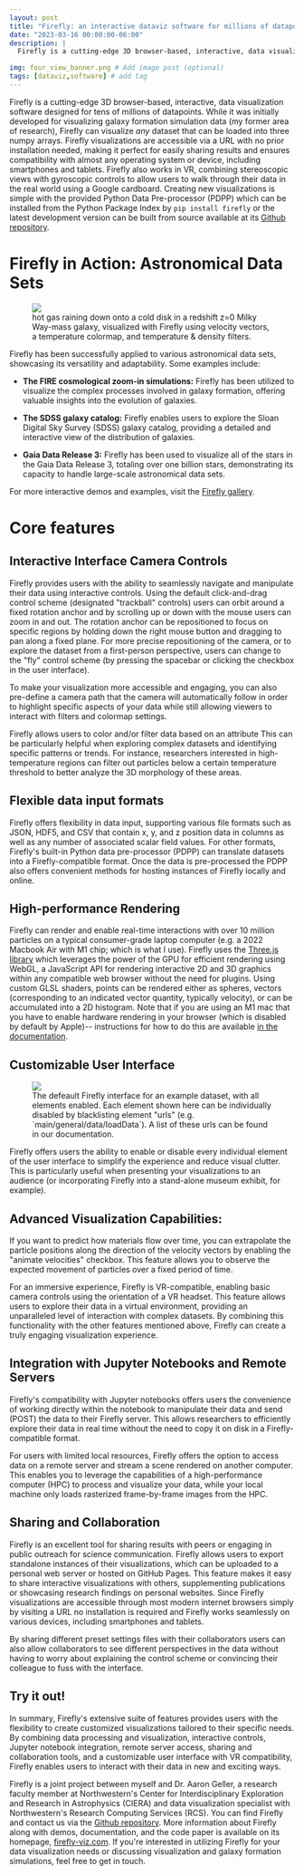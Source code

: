 ```yaml
---
layout: post
title: "Firefly: an interactive dataviz software for millions of datapoints"
date: "2023-03-16 00:00:00-06:00"
description: |
  Firefly is a cutting-edge 3D browser-based, interactive, data visualization software designed for tens of millions of datapoints.

img: four_view_banner.png # Add image post (optional)
tags: [dataviz,software] # add tag
---
```


Firefly is a cutting-edge 3D browser-based, interactive, data visualization software designed for tens of millions of datapoints.
While it was initially developed for visualizing galaxy formation simulation data (my former area of research), Firefly can visualize *any* dataset that can be loaded into three numpy arrays. 
Firefly visualizations are accessible via a URL with no prior installation needed, making it perfect for easily sharing results and ensures compatibility with almost any operating system or device, including smartphones and tablets.
Firefly also works in VR, combining stereoscopic views with gyroscopic controls to allow users to walk through their data in the real world using a Google cardboard. 
Creating new visualizations is simple with the provided Python Data Pre-processor (PDPP) which can be installed from the Python Package Index by `pip install firefly` or the latest development version can be built from source available at its [Github repository](https://www.github.com/ageller/Firefly).

# Firefly in Action: Astronomical Data Sets
<figure class="right-figure" >
  <img src="/images/firefly/hot_accretion.png" >
  <figcaption>
    hot gas raining down onto a cold disk in a redshift z=0 Milky Way-mass galaxy, visualized with Firefly using velocity vectors, a temperature colormap, and temperature & density filters. 
  </figcaption>
</figure>
Firefly has been successfully applied to various astronomical data sets, showcasing its versatility and adaptability. Some examples include:

* **The FIRE cosmological zoom-in simulations:** Firefly has been utilized to visualize the complex processes involved in galaxy formation, offering valuable insights into the evolution of galaxies.

* **The SDSS galaxy catalog:** Firefly enables users to explore the Sloan Digital Sky Survey (SDSS) galaxy catalog, providing a detailed and interactive view of the distribution of galaxies.

* **Gaia Data Release 3:** Firefly has been used to visualize all of the stars in the Gaia Data Release 3, totaling over one billion stars, demonstrating its capacity to handle large-scale astronomical data sets.

For more interactive demos and examples, visit the [Firefly gallery](http://www.firefly-viz.com/#gallery).

# Core features

## Interactive Interface Camera Controls
Firefly provides users with the ability to seamlessly navigate and manipulate their data using interactive controls. 
Using the default click-and-drag control scheme (designated "trackball" controls) users can orbit around a fixed rotation anchor and by scrolling up or down with the mouse users can zoom in and out. 
The rotation anchor can be repositioned to focus on specific regions by holding down the right mouse button and dragging to pan along a fixed plane. 
For more precise repositioning of the camera, or to explore the dataset from a first-person perspective, users can change to the "fly" control scheme (by pressing the spacebar or clicking the checkbox in the user interface). 

To make your visualization more accessible and engaging, you can also pre-define a camera path that the camera will automatically follow in order to highlight specific aspects of your data while still allowing viewers to interact with filters and colormap settings.

Firefly allows users to color and/or filter data based on an attribute
This can be particularly helpful when exploring complex datasets and identifying specific patterns or trends.
For instance, researchers interested in high-temperature regions can filter out particles below a certain temperature threshold to better analyze the 3D morphology of these areas.

## Flexible data input formats
Firefly offers flexibility in data input, supporting various file formats such as JSON, HDF5, and CSV that contain x, y, and z position data in columns as well as any number of associated scalar field values.
For other formats, Firefly's built-in Python data pre-processor (PDPP) can translate datasets into a Firefly-compatible format.
Once the data is pre-processed the PDPP also offers convenient methods for hosting instances of Firefly locally and online.

## High-performance Rendering
Firefly can render and enable real-time interactions with over 10 million particles on a typical consumer-grade laptop computer (e.g. a 2022 Macbook Air with M1 chip; which is what I use).
Firefly uses the [Three.js library](https://threejs.org/) which leverages the power of the GPU for efficient rendering using WebGL, a JavaScript API for rendering interactive 2D and 3D graphics within any compatible web browser without the need for plugins.
Using custom GLSL shaders, points can be rendered either as spheres, vectors (corresponding to an indicated vector quantity, typically velocity), or can be accumulated into a 2D histogram.
Note that if you are using an M1 mac that you have to enable hardware rendering in your browser (which is disabled by default by Apple)-- instructions for how to do this are available [in the documentation](http://firefly-viz.com/docs). 

## Customizable User Interface 
<figure class="left-figure">
  <img src="/images/firefly/app_controls.png" >
  <figcaption>
    The defeault Firefly interface for an example dataset, with all elements enabled. Each element shown here can be individually disabled by blacklisting element "urls" (e.g. `main/general/data/loadData`). A list of these urls can be found in our documentation.
     
  </figcaption>
</figure>

Firefly offers users the ability to enable or disable every individual element of the user interface to simplify the experience and reduce visual clutter.
This is particularly useful when presenting your visualizations to an audience (or incorporating Firefly into a stand-alone museum exhibit, for example).

## Advanced Visualization Capabilities:
If you want to predict how materials flow over time, you can extrapolate the particle positions along the direction of the velocity vectors by enabling the "animate velocities" checkbox.
This feature allows you to observe the expected movement of particles over a fixed period of time.

For an immersive experience, Firefly is VR-compatible, enabling basic camera controls using the orientation of a VR headset.
This feature allows users to explore their data in a virtual environment, providing an unparalleled level of interaction with complex datasets.
By combining this functionality with the other features mentioned above, Firefly can create a truly engaging visualization experience.

## Integration with Jupyter Notebooks and Remote Servers
Firefly's compatibility with Jupyter notebooks offers users the convenience of working directly within the notebook to manipulate their data and send (POST) the data to their Firefly server.
This allows researchers to efficiently explore their data in real time without the need to copy it on disk in a Firefly-compatible format.

For users with limited local resources, Firefly offers the option to access data on a remote server and stream a scene rendered on another computer.
This enables you to leverage the capabilities of a high-performance computer (HPC) to process and visualize your data, while your local machine only loads rasterized frame-by-frame images from the HPC.

## Sharing and Collaboration

Firefly is an excellent tool for sharing results with peers or engaging in public outreach for science communication.
Firefly allows users to export standalone instances of their visualizations, which can be uploaded to a personal web server or hosted on GitHub Pages.
This feature makes it easy to share interactive visualizations with others, supplementing publications or showcasing research findings on personal websites.
Since Firefly visualizations are accessible through most modern internet browsers simply by visiting a URL no installation is required and Firefly works seamlessly on various devices, including smartphones and tablets.

By sharing different preset settings files with their collaborators users can also allow collaborators to see different perspectives in the data without having to worry about explaining the control scheme or convincing their colleague to fuss with the interface.

## Try it out!

In summary, Firefly's extensive suite of features provides users with the flexibility to create customized visualizations tailored to their specific needs. 
By combining data processing and visualization, interactive controls, Jupyter notebook integration, remote server access, sharing and collaboration tools, and a customizable user interface with VR compatibility, Firefly enables users to interact with their data in new and exciting ways.

Firefly is a joint project between myself and Dr. Aaron Geller, a research faculty member at Northwestern's Center for Interdisciplinary Exploration and Research in Astrophysics (CIERA) and data visualization specialist with Northwestern's Research Computing Services (RCS).
You can find Firefly and contact us via the [Github repository](https://github.com/ageller/Firefly/issues). 
More information about Firefly along with demos, documentation, and the code paper is available on its homepage, [firefly-viz.com](http://www.firefly-viz.com).
If you're interested in utilizing Firefly for your data visualization needs or discussing visualization and galaxy formation simulations, feel free to get in touch.
